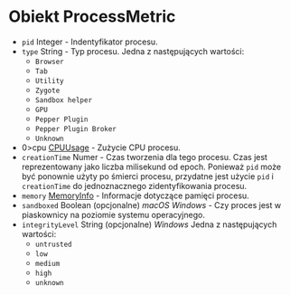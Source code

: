 # Obiekt ProcessMetric

* `pid` Integer - Indentyfikator procesu.
* `type` String - Typ procesu. Jedna z następujących wartości: 
  * `Browser`
  * `Tab`
  * `Utility`
  * `Zygote`
  * `Sandbox helper`
  * `GPU`
  * `Pepper Plugin`
  * `Pepper Plugin Broker`
  * `Unknown`
* 0>cpu</code> [CPUUsage](cpu-usage.md) - Zużycie CPU procesu.
* `creationTime` Numer - Czas tworzenia dla tego procesu. Czas jest reprezentowany jako liczba milisekund od epoch. Ponieważ `pid` może być ponownie użyty po śmierci procesu, przydatne jest użycie `pid` i `creationTime` do jednoznacznego zidentyfikowania procesu.
* `memory` [MemoryInfo](memory-info.md) - Informacje dotyczące pamięci procesu.
* `sandboxed` Boolean (opcjonalne) *macOS* *Windows* - Czy proces jest w piaskownicy na poziomie systemu operacyjnego.
* `integrityLevel` String (opcjonalne) *Windows* Jedna z następujących wartości: 
  * `untrusted`
  * `low`
  * `medium`
  * `high`
  * `unknown`